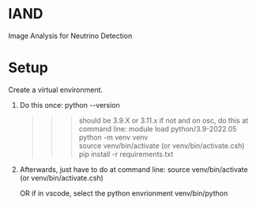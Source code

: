 # IAND
Image Analysis for Neutrino Detection

# Setup
Create a virtual environment.

1) Do this once:
   python --version
      >>> should be 3.9.X or 3.11.x
      >>> if not and on osc, do this at command line:
             module load python/3.9-2022.05
   python -m venv venv  
   source venv/bin/activate (or venv/bin/activate.csh)  
   pip install -r requirements.txt

2) Afterwards, just have to do at command line:
    source venv/bin/activate (or venv/bin/activate.csh)
    
    OR if in vscode, select the python envrionment
         venv/bin/python

